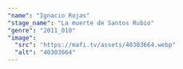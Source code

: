 ```yaml
---
"name": "Ignacio Rojas"
"stage_name": "La muerte de Santos Rubio"
"genre": "2011_010"
"image":
  "src": "https://mafi.tv/assets/40303664.webp"
  "alt": "40303664"
---
```

